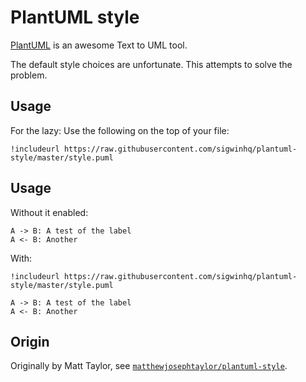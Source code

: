 # PlantUML style

[PlantUML](http://www.plantuml.com) is an awesome Text to UML tool.

The default style choices are unfortunate. This attempts to solve the problem. 

## Usage

For the lazy: Use the following on the top of your file:

```
!includeurl https://raw.githubusercontent.com/sigwinhq/plantuml-style/master/style.puml
```

## Usage

Without it enabled:

```puml
A -> B: A test of the label
A <- B: Another
```

With:

```puml
!includeurl https://raw.githubusercontent.com/sigwinhq/plantuml-style/master/style.puml

A -> B: A test of the label
A <- B: Another
```

## Origin

Originally by Matt Taylor, see [`matthewjosephtaylor/plantuml-style`](https://github.com/matthewjosephtaylor/plantuml-style).
